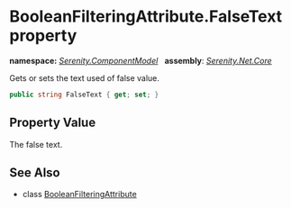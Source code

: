 # BooleanFilteringAttribute.FalseText property
**namespace:** *[Serenity.ComponentModel](../../README.md#serenity.componentmodel-namespace)*   **assembly**: *[Serenity.Net.Core](../../README.md)*

Gets or sets the text used of false value.

```csharp
public string FalseText { get; set; }
```

## Property Value

The false text.

## See Also

* class [BooleanFilteringAttribute](../BooleanFilteringAttribute.md)